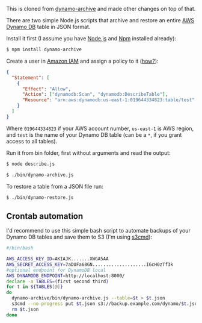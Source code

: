 This is cloned from [dynamo-archive](https://github.com/yegor256/dynamo-archive) and made other changes on top of that. 

There are two simple Node.js scripts that archive and restore an entire
[AWS Dynamo DB](http://aws.amazon.com/dynamodb/)
table in JSON format.

Install it first (I assume you have
[Node.js](http://nodejs.org/) and
[Npm](https://npmjs.org/doc/install.html) installed already):

```bash
$ npm install dynamo-archive
```

Create a user in [Amazon IAM](http://aws.amazon.com/iam/)
and assign a policy to it ([how?](http://docs.aws.amazon.com/IAM/latest/UserGuide/ManagingPolicies.html)):

```json
{
  "Statement": [
    {
      "Effect": "Allow",
      "Action": ["dynamodb:Scan", "dynamodb:DescribeTable"],
      "Resource": "arn:aws:dynamodb:us-east-1:019644334823:table/test"
    }
  ]
}
```

Where `019644334823` if your AWS account number, `us-east-1` is AWS region,
and `test` is the name of your Dynamo DB table (can be a `*`, if you grant
access to all tables).

Run it from bin folder, first without arguments and read the output:

```bash
$ node describe.js
```

```bash
$ ./bin/dynamo-archive.js
```

To restore a table from a JSON file run:

```bash
$ ./bin/dynamo-restore.js
```

## Crontab automation

I'd recommend to use this simple bash script to automate backups
of your Dynamo DB tables and save them to S3 (I'm using [s3cmd](http://s3tools.org/s3cmd)):

```bash
#/bin/bash

AWS_ACCESS_KEY_ID=AKIAJK.......XWGA5AA
AWS_SECRET_ACCESS_KEY=7aDUFa68GN....................IGcH0zTf3k
#optional endpoint for DynamoDB local
AWS_DYNAMODB_ENDPOINT=http://localhost:8000/
declare -a TABLES=(first second third)
for t in ${TABLES[@]}
do
  dynamo-archive/bin/dynamo-archive.js --table=$t > $t.json
  s3cmd --no-progress put $t.json s3://backup.example.com/dynamo/$t.json
  rm $t.json
done
```
